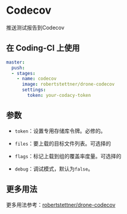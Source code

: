 # Codecov

推送测试报告到Codecov

## 在 Coding-CI 上使用

```yml
master:
  push:
  - stages:
    - name: codecov
      image: robertstettner/drone-codecov
      settings:
        token: your-codacy-token
```

## 参数

* `token`：设置专用存储库令牌。必修的。

* `files`：要上载的目标文件列表。可选择的

* `flags`：标记上载到组的覆盖率度量。可选择的

* `debug`：调试模式，默认为`false`。

## 更多用法

更多用法参考：[robertstettner/drone-codecov](https://github.com/robertstettner/drone-codecov)
